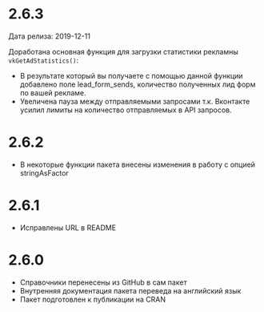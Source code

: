 # 2.6.3
Дата релиза: 2019-12-11

Доработана основная функция для загрузки статистики рекламны `vkGetAdStatistics()`:

+ В результате который вы получаете с помощью данной функции добавлено поле lead_form_sends, количество полученных лид форм по вашей рекламе.
+ Увеличена пауза между отправляемыми запросами т.к. Вконтакте усилил лимиты на количество отправляемых в API запросов.

# 2.6.2
+ В некоторые функции пакета внесены изменения в работу с опцией stringAsFactor

# 2.6.1
+ Исправлены URL в README

# 2.6.0
+ Справочники перенесены из GitHub в сам пакет
+ Внутренняя документация пакета переведа на английский язык
+ Пакет подготовлен к публикации на CRAN